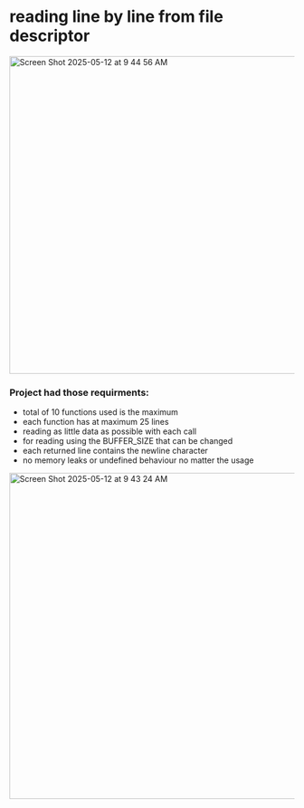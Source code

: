# reading line by line from file descriptor
<img width="561" alt="Screen Shot 2025-05-12 at 9 44 56 AM" src="https://github.com/user-attachments/assets/6f379af3-8289-4072-b501-b6995eea01b6" />

### Project had those requirments:

- total of 10 functions used is the maximum
- each function has at maximum 25 lines
- reading as little data as possible with each call
- for reading using the BUFFER_SIZE that can be changed
- each returned line contains the newline character
- no memory leaks or undefined behaviour no matter the usage

<img width="576" alt="Screen Shot 2025-05-12 at 9 43 24 AM" src="https://github.com/user-attachments/assets/17819221-0e91-4096-9fb2-30e53175802a" />
